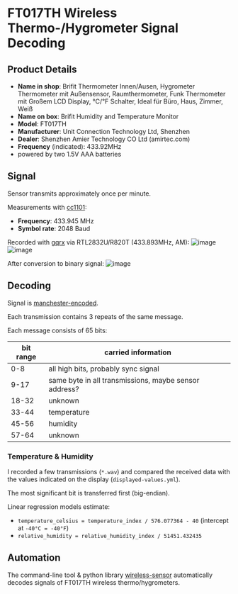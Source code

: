 # FT017TH Wireless Thermo-/Hygrometer Signal Decoding

## Product Details

- **Name in shop**: Brifit Thermometer Innen/Ausen, Hygrometer Thermometer mit Außensensor, Raumthermometer, Funk Thermometer mit Großem LCD Display, ℃/℉ Schalter, Ideal für Büro, Haus, Zimmer, Weiß
- **Name on box**: Brifit Humidity and Temperature Monitor
- **Model**: FT017TH
- **Manufacturer**: Unit Connection Technology Ltd, Shenzhen
- **Dealer**: Shenzhen Amier Technology CO Ltd (amirtec.com)
- **Frequency** (indicated): 433.92MHz
- powered by two 1.5V AAA batteries

## Signal

Sensor transmits approximately once per minute.

Measurements with [cc1101](https://github.com/fphammerle/python-cc1101):
- **Frequency**: 433.945 MHz
- **Symbol rate**: 2048 Baud

Recorded with [gqrx](https://gqrx.dk/) via RTL2832U/R820T (433.893MHz, AM):
![image](gqrx_20201128_100252_433893500.silences-shortened-4s.frames191500-207000.svg)
![image](gqrx_20201128_100252_433893500.silences-shortened-4s.frames-ca500-2500.svg)

After conversion to binary signal:
![image](gqrx_20201128_100252_433893500.silences-shortened-4s.transmission0.digitalized-frames.svg)

## Decoding

Signal is [manchester-encoded](https://en.wikipedia.org/wiki/Manchester_code).

Each transmission contains 3 repeats of the same message.

Each message consists of 65 bits:

| bit range | carried information                                    |
|-----------|--------------------------------------------------------|
| 0-8       | all high bits, probably sync signal                    |
| 9-17      | same byte in all transmissions, maybe sensor address?  |
| 18-32     | unknown                                                |
| 33-44     | temperature                                            |
| 45-56     | humidity                                               |
| 57-64     | unknown                                                |

### Temperature & Humidity

I recorded a few transmissions (`*.wav`)
and compared the received data with the values indicated on the display (`displayed-values.yml`).

The most significant bit is transferred first (big-endian).

Linear regression models estimate:
- `temperature_celsius = temperature_index / 576.077364 - 40`
  (intercept at `-40°C = -40°F`)
- `relative_humidity = relative_humidity_index / 51451.432435`

## Automation

The command-line tool & python library [wireless-sensor](https://pypi.org/project/wireless-sensor/)
automatically decodes signals of FT017TH wireless thermo/hygrometers.
